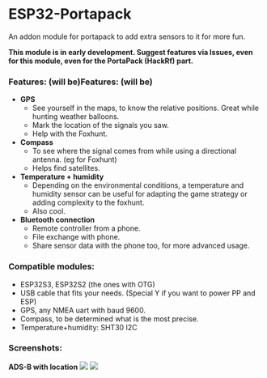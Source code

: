 # ESP32-Portapack
An addon module for portapack to add extra sensors to it for more fun.

**This module is in early development. Suggest features via Issues, even for this module, even for the PortaPack (HackRf) part.**

### Features: (will be)Features: (will be)

- **GPS**
  - See yourself in the maps, to know the relative positions. Great while hunting weather balloons.
  - Mark the location of the signals you saw.
  - Help with the Foxhunt.
- **Compass**
  - To see where the signal comes from while using a directional antenna. (eg for Foxhunt)
  - Helps find satellites.
- **Temperature + humidity**
  - Depending on the environmental conditions, a temperature and humidity sensor can be useful for adapting the game strategy or adding complexity to the foxhunt.
  - Also cool.
- **Bluetooth connection**
  - Remote controller from a phone.
  - File exchange with phone.
  - Share sensor data with the phone too, for more advanced usage.


### Compatible modules:
- ESP32S3, ESP32S2 (the ones with OTG)
- USB cable that fits your needs. (Special Y if you want to power PP and ESP)
- GPS, any NMEA uart with baud 9600.
- Compass, to be determined what is the most precise.
- Temperature+humidity: SHT30 I2C

### Screenshots:
**ADS-B with location**
![](https://github.com/htotoo/ESP32-Portapack/blob/main/ScreenShots/ADSB_mycoords.png?raw=true)  ![](https://github.com/htotoo/ESP32-Portapack/blob/main/ScreenShots/ADSB_mycoords_with_orientation.png?raw=true)